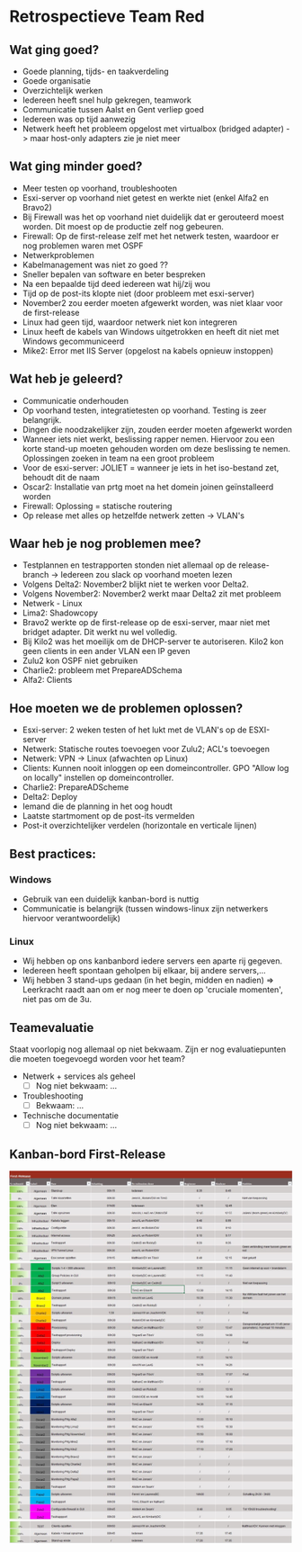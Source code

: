# Retrospectieve Team Red 

## Wat ging goed?
- Goede planning, tijds- en taakverdeling
- Goede organisatie
- Overzichtelijk werken
- Iedereen heeft snel hulp gekregen, teamwork
- Communicatie tussen Aalst en Gent verliep goed
- Iedereen was op tijd aanwezig
- Netwerk heeft het probleem opgelost met virtualbox (bridged adapter) -> maar host-only adapters zie je niet meer

## Wat ging minder goed?
- Meer testen op voorhand, troubleshooten
- Esxi-server op voorhand niet getest en werkte niet (enkel Alfa2 en Bravo2)
- Bij Firewall was het op voorhand niet duidelijk dat er gerouteerd moest worden. Dit moest op de productie zelf nog gebeuren.
- Firewall: Op de first-release zelf met het netwerk testen, waardoor er nog problemen waren met OSPF 
- Netwerkproblemen
- Kabelmanagement was niet zo goed ??
- Sneller bepalen van software en beter bespreken
- Na een bepaalde tijd deed iedereen wat hij/zij wou
- Tijd op de post-its klopte niet (door probleem met esxi-server)
- November2 zou eerder moeten afgewerkt worden, was niet klaar voor de first-release
- Linux had geen tijd, waardoor netwerk niet kon integreren
- Linux heeft de kabels van Windows uitgetrokken en heeft dit niet met Windows gecommuniceerd
- Mike2: Error met IIS Server (opgelost na kabels opnieuw instoppen)

## Wat heb je geleerd?
- Communicatie onderhouden
- Op voorhand testen, integratietesten op voorhand. Testing is zeer belangrijk.
- Dingen die noodzakelijker zijn, zouden eerder moeten afgewerkt worden
- Wanneer iets niet werkt, beslissing rapper nemen. Hiervoor zou een korte stand-up moeten gehouden worden om deze beslissing te nemen. Oplossingen zoeken in team na een groot probleem
- Voor de esxi-server: JOLIET = wanneer je iets in het iso-bestand zet, behoudt dit de naam
- Oscar2: Installatie van prtg moet na het domein joinen geïnstalleerd worden
- Firewall: Oplossing = statische routering
- Op release met alles op hetzelfde netwerk zetten -> VLAN's

## Waar heb je nog problemen mee?
- Testplannen en testrapporten stonden niet allemaal op de release-branch -> Iedereen zou slack op voorhand moeten lezen
- Volgens Delta2: November2 blijkt niet te werken voor Delta2. 
- Volgens November2: November2 werkt maar Delta2 zit met probleem
- Netwerk - Linux
- Lima2: Shadowcopy
- Bravo2 werkte op de first-release op de esxi-server, maar niet met bridget adapter. Dit werkt nu wel volledig.
- Bij Kilo2 was het moeilijk om de DHCP-server te autoriseren. Kilo2 kon geen clients in een ander VLAN een IP geven
- Zulu2 kon OSPF niet gebruiken
- Charlie2: probleem met PrepareADSchema
- Alfa2: Clients 

## Hoe moeten we de problemen oplossen?
- Esxi-server: 2 weken testen of het lukt met de VLAN's op de ESXI-server 
- Netwerk: Statische routes toevoegen voor Zulu2; ACL's toevoegen
- Netwerk: VPN -> Linux (afwachten op Linux)
- Clients: Kunnen nooit inloggen op een domeincontroller. GPO "Allow log on locally" instellen op domeincontroller. 
- Charlie2: PrepareADScheme
- Delta2: Deploy
- Iemand die de planning in het oog houdt
- Laatste startmoment op de post-its vermelden
- Post-it overzichtelijker verdelen (horizontale en verticale lijnen) 

## Best practices:
### Windows
- Gebruik van een duidelijk kanban-bord is nuttig
- Communicatie is belangrijk (tussen windows-linux zijn netwerkers hiervoor verantwoordelijk)

### Linux
- Wij hebben op ons kanbanbord iedere servers een aparte rij gegeven.
- Iedereen heeft spontaan geholpen bij elkaar, bij andere servers,...
- Wij hebben 3 stand-ups gedaan (in het begin, midden en nadien) => Leerkracht raadt aan om er nog meer te doen op 'cruciale momenten', niet pas om de 3u.

## Teamevaluatie
Staat voorlopig nog allemaal op niet bekwaam. Zijn er nog evaluatiepunten die moeten toegevoegd worden voor het team?  
- Netwerk + services als geheel
  - [ ] Nog niet bekwaam: ...
- Troubleshooting
  - [ ] Bekwaam: ...
- Technische documentatie
  - [ ] Nog niet bekwaam: ...    

## Kanban-bord First-Release
![Kanban-bord](img/kanban1.JPG)  
![Kanban-bord](img/kanban2.JPG)  
![Kanban-bord](img/kanban3.JPG)  
![Kanban-bord](img/kanban4.JPG)  
